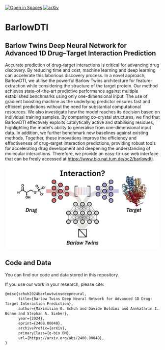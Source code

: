 [![Open in Spaces](https://huggingface.co/datasets/huggingface/badges/resolve/main/open-in-hf-spaces-sm-dark.svg)](https://huggingface.co/spaces/mschuh/BarlowDTI)
[![arXiv](https://img.shields.io/badge/arXiv-2408.00040-b31b1b.svg)](https://arxiv.org/abs/2408.00040)

# BarlowDTI

## Barlow Twins Deep Neural Network for Advanced 1D Drug–Target Interaction Prediction

Accurate prediction of drug–target interactions is critical for advancing drug discovery. 
By reducing time and cost, machine learning and deep learning can accelerate this laborious discovery process. 
In a novel approach, BarlowDTI, we utilise the powerful Barlow Twins architecture for feature-extraction while considering the structure of the target protein. Our method achieves state-of-the-art predictive performance against multiple established benchmarks using only one-dimensional input. 
The use of gradient boosting machine as the underlying predictor ensures fast and efficient predictions without the need for substantial computational resources. 
We also investigate how the model reaches its decision based on individual training samples. 
By comparing co-crystal structures, we find that BarlowDTI effectively exploits catalytically active and stabilising residues, highlighting the model’s ability to generalise from one-dimensional input data.
In addition, we further benchmark new baselines against existing methods. 
Together, these innovations improve the efficiency and effectiveness of drug–target interaction predictions, providing robust tools for accelerating drug development and deepening the understanding of molecular interactions. 
Therefore, we provide an easy-to-use web interface that can be freely accessed at https://www.bio.nat.tum.de/oc2/barlowdti.

![Graphical abstract](toc.svg)

## Code and Data

You can find our code and data stored in this repository.

If you use our work in your research, please cite:
```
@misc{schuh2024barlowtwinsdeepneural,
      title={Barlow Twins Deep Neural Network for Advanced 1D Drug-Target Interaction Prediction}, 
      author={Maximilian G. Schuh and Davide Boldini and Annkathrin I. Bohne and Stephan A. Sieber},
      year={2024},
      eprint={2408.00040},
      archivePrefix={arXiv},
      primaryClass={q-bio.BM},
      url={https://arxiv.org/abs/2408.00040}, 
}
```
